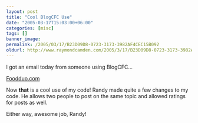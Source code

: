 ```yaml
---
layout: post
title: "Cool BlogCFC Use"
date: "2005-03-17T15:03:00+06:00"
categories: [misc]
tags: []
banner_image: 
permalink: /2005/03/17/B23D09D8-0723-3173-3982AF4CEC15B092
oldurl: http://www.raymondcamden.com/2005/3/17/B23D09D8-0723-3173-3982AF4CEC15B092
---
```


I got an email today from someone using BlogCFC...

<a href="http://www.foodduo.com">Foodduo.com</a>

Now <b>that</b> is a cool use of my code! Randy made quite a few changes to my code. He allows two people to post on the same topic and allowed ratings for posts as well.

Either way, awesome job, Randy!